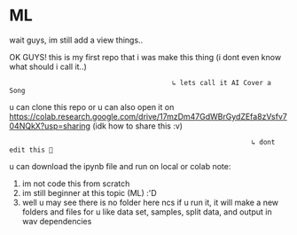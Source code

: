 # ML
wait guys, im still add a view things..

OK GUYS!
this is my first repo that i was make this thing (i dont even know what should i call it..)
                                           
                                             ↳ lets call it AI Cover a Song
u can clone this repo or u can also open it on https://colab.research.google.com/drive/17mzDm47GdWBrGydZEfa8zVsfv704NQkX?usp=sharing (idk how to share this :v)
                                                                 
                                                                 ↳ dont edit this 🚯
                                                                 
                                                                 
u can download the ipynb file and run on local or colab
note: 
  1. im not code this from scratch
  2. im still beginner at this topic (ML) :'D
  3. well u may see there is no folder here ncs if u run it, it will make a new folders and files for u like data set, samples, split data, and output in wav dependencies
